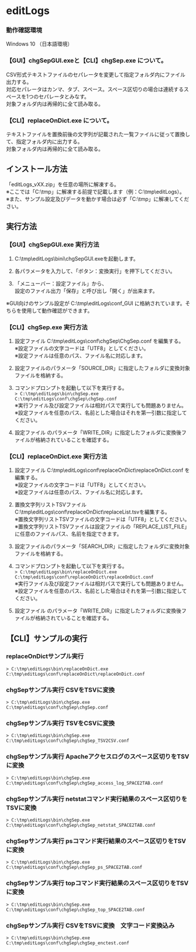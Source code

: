 # editLogs

### 動作確認環境

Windows 10 （日本語環境）

### 【GUI】chgSepGUI.exeと【CLI】chgSep.exe について。

CSV形式テキストファイルのセパレータを変更して指定フォルダ内にファイル出力する。<br>
対応セパレータはカンマ、タブ、スペース。スペース区切りの場合は連続するスペースを1つのセパレータとみなす。<br>
対象フォルダ内は再帰的に全て読み取る。

### 【CLI】replaceOnDict.exe について。

テキストファイルを置換前後の文字列が記載された一覧ファイルに従って置換して、指定フォルダ内に出力する。<br>
対象フォルダ内は再帰的に全て読み取る。

## インストール方法

「editLogs_vXX.zip」を任意の場所に解凍する。<br>
※ここでは「C:\tmp」に解凍する前提で記載します（例：C:\tmp\editLogs）。<br>※また、サンプル設定及びデータを動かす場合は必ず「C:\tmp」に解凍してください。

## 実行方法

### 【GUI】chgSepGUI.exe 実行方法

1. C:\tmp\editLogs\bini\chgSepGUI.exeを起動します。

2. 各パラメータを入力して、「ボタン：変換実行」を押下してください。

3. 「メニューバー：設定ファイル」から、<br>設定のファイル出力「保存」と呼び出し「開く」が出来ます。

※GUI向けのサンプル設定が C:\tmp\editLogs\conf_GUI に格納されています。そちらを使用して動作確認ができます。

### 【CLI】chgSep.exe 実行方法

1. 設定ファイル C:\tmp\editLogs\conf\chgSep\ChgSep.conf を編集する。<br>
※設定ファイルの文字コードは「UTF8」としてください。<br>
※設定ファイルは任意のパス、ファイル名に対応します。

2. 設定ファイルのパラメータ「SOURCE_DIR」に指定したフォルダに変換対象ファイルを格納する。

3. コマンドプロンプトを起動して以下を実行する。<br>
`> C:\tmp\editLogs\bin\chgSep.exe C:\tmp\editLogs\conf\chgSep\chgSep.conf`<br>
※実行ファイル及び設定ファイルは相対パスで実行しても問題ありません。<br>
※設定ファイルを任意のパス、名前とした場合はそれを第一引数に指定してください。

4. 設定ファイル のパラメータ「WRITE_DIR」に指定したフォルダに変換後ファイルが格納されていることを確認する。

### 【CLI】replaceOnDict.exe 実行方法

1. 設定ファイル C:\tmp\editLogs\conf\replaceOnDict\replaceOnDict.conf を編集する。<br>
※設定ファイルの文字コードは「UTF8」としてください。<br>
※設定ファイルは任意のパス、ファイル名に対応します。

2. 置換文字列リストTSVファイル C:\tmp\editLogs\conf\replaceOnDict\replaceList.tsvを編集する。<br>
※置換文字列リストTSVファイルの文字コードは「UTF8」としてください。<br>
※置換文字列リストTSVファイルは設定ファイルの「REPLACE_LIST_FILE」に任意のファイルパス、名前を指定できます。

3. 設定ファイルのパラメータ「SEARCH_DIR」に指定したフォルダに変換対象ファイルを格納する。

4. コマンドプロンプトを起動して以下を実行する。<br>
`> C:\tmp\editLogs\bin\replaceOnDict.exe C:\tmp\editLogs\conf\replaceOnDict\replaceOnDict.conf`<br>
※実行ファイル及び設定ファイルは相対パスで実行しても問題ありません。<br>
※設定ファイルを任意のパス、名前とした場合はそれを第一引数に指定してください。

5. 設定ファイル のパラメータ「WRITE_DIR」に指定したフォルダに変換後ファイルが格納されていることを確認する。

## 【CLI】サンプルの実行

### replaceOnDictサンプル実行

`> C:\tmp\editLogs\bin\replaceOnDict.exe C:\tmp\editLogs\conf\replaceOnDict\replaceOnDict.conf`<br>

### chgSepサンプル実行 CSVをTSVに変換

`> C:\tmp\editLogs\bin\chgSep.exe C:\tmp\editLogs\conf\chgSep\chgSep.conf`<br>

### chgSepサンプル実行 TSVをCSVに変換

`> C:\tmp\editLogs\bin\chgSep.exe C:\tmp\editLogs\conf\chgSep\chgSep_TSV2CSV.conf`<br>

### chgSepサンプル実行 Apacheアクセスログのスペース区切りをTSVに変換

`> C:\tmp\editLogs\bin\chgSep.exe C:\tmp\editLogs\conf\chgSep\chgSep_access_log_SPACE2TAB.conf`<br>

### chgSepサンプル実行 netstatコマンド実行結果のスペース区切りをTSVに変換

`> C:\tmp\editLogs\bin\chgSep.exe C:\tmp\editLogs\conf\chgSep\chgSep_netstat_SPACE2TAB.conf`<br>

### chgSepサンプル実行 psコマンド実行結果のスペース区切りをTSVに変換

`> C:\tmp\editLogs\bin\chgSep.exe C:\tmp\editLogs\conf\chgSep\chgSep_ps_SPACE2TAB.conf`<br>

### chgSepサンプル実行 topコマンド実行結果のスペース区切りをTSVに変換

`> C:\tmp\editLogs\bin\chgSep.exe C:\tmp\editLogs\conf\chgSep\chgSep_top_SPACE2TAB.conf`<br>

### chgSepサンプル実行 CSVをTSVに変換　文字コード変換込み

`> C:\tmp\editLogs\bin\chgSep.exe C:\tmp\editLogs\conf\chgSep\chgSep_enctest.conf`<br>

